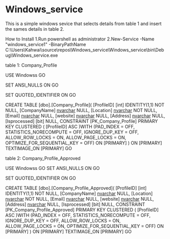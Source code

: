 # Windows_service
This is a simple windows sevice that selects details from table 1 and insert the sames details in table 2.

How to Install
1.Run powershell as administrator
2.New-Service -Name "windows_service1" -BinaryPathName C:\Users\Kahwai\source\repos\Windows_service\Windows_service\bin\Debug\Windows_service.exe



table 1: Company_Profile

USE Windowss
GO

SET ANSI_NULLS ON
GO

SET QUOTED_IDENTIFIER ON
GO

CREATE TABLE [dbo].[Company_Profile](
	[ProfileID] [int] IDENTITY(1,1) NOT NULL,
	[CompanyName] [nvarchar](50) NULL,
	[Location] [nvarchar](200) NOT NULL,
	[Email] [nvarchar](200) NULL,
	[website] [nvarchar](max) NULL,
	[Address] [nvarchar](max) NULL,
	[Isprocessed] [bit] NULL,
 CONSTRAINT [PK_Company_Profile] PRIMARY KEY CLUSTERED 
(
	[ProfileID] ASC
)WITH (PAD_INDEX = OFF, STATISTICS_NORECOMPUTE = OFF, IGNORE_DUP_KEY = OFF, ALLOW_ROW_LOCKS = ON, ALLOW_PAGE_LOCKS = ON, OPTIMIZE_FOR_SEQUENTIAL_KEY = OFF) ON [PRIMARY]
) ON [PRIMARY] TEXTIMAGE_ON [PRIMARY]
GO



table 2: Company_Profile_Approved

USE Windowss
GO
SET ANSI_NULLS ON
GO

SET QUOTED_IDENTIFIER ON
GO

CREATE TABLE [dbo].[Company_Profile_Approved](
	[ProfileID] [int] IDENTITY(1,1) NOT NULL,
	[CompanyName] [nvarchar](50) NULL,
	[Location] [nvarchar](200) NOT NULL,
	[Email] [nvarchar](200) NULL,
	[website] [nvarchar](max) NULL,
	[Address] [nvarchar](max) NULL,
	[Isprocessed] [bit] NULL,
 CONSTRAINT [PK_Company_Profile_Approved] PRIMARY KEY CLUSTERED 
(
	[ProfileID] ASC
)WITH (PAD_INDEX = OFF, STATISTICS_NORECOMPUTE = OFF, IGNORE_DUP_KEY = OFF, ALLOW_ROW_LOCKS = ON, ALLOW_PAGE_LOCKS = ON, OPTIMIZE_FOR_SEQUENTIAL_KEY = OFF) ON [PRIMARY]
) ON [PRIMARY] TEXTIMAGE_ON [PRIMARY]
GO





